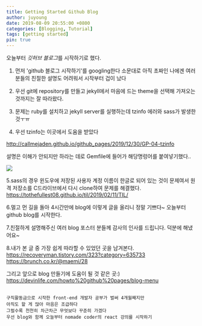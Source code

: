```yaml
---
title: Getting Started Github Blog
author: juyoung
date: 2019-08-09 20:55:00 +0800
categories: [Blogging, Tutorial]
tags: [getting started]
pin: true
---
```



오늘부터 *깃허브 블로그*를 시작하기로 했다.
1. 먼저 'github 블로그 시작하기'를 googling한다
소문대로 아직 초짜인 나에겐 여러 분들의 친절한 설명도 어려워서 시작부터 겁이 났다

2. 우선 git에 repository를 만들고 jekyll에서 마음에 드는 theme을 선택해 가져오는 것까지는 잘 따라왔다.


3. 문제는 ruby를 설치하고 jekyll server를 실행하는데 tzinfo 에러와 sass가 발생한 것ㅜㅠ


4. 우선 tzinfo는 이곳에서 도움을 받았다

<http://callmejaden.github.io/github_pages/2019/12/30/GP-04-tzinfo>

 설명은 이해가 안되지만 하라는 데로 Gemfile에 들어가 해당명렁어를 붙여넣기했다..

![](/juyoungjung.github.io/_posts/tzinfoerror.png)



5.sass의 경우 윈도우에 저장된 사용자 계정 이름이 한글로 되어 있는 것이 문제여서 
원격 저장소를 C드라이브에서 다시 clone하여 문제를 해결했다. 
<https://tothefullest08.github.io/til/2019/02/11/TIL/>

6.멀고 먼 길을 돌아 4시간만에 blog에 이렇게 글을 올리니 정말 기쁘다~ 오늘부터 github blog를 시작한다.


7.친절하게 설명해주신 여러 blog 포스터 분들께 감사의 인사를 드립니다. 덕분에 해냈어요~


8.내가 본 글 중 가장 쉽게 따라할 수 있었던 곳을 남겨본다.
<https://recoveryman.tistory.com/323?category=635733>
<https://brunch.co.kr/@maemi/28>

그리고 앞으로 blog 만들기에 도움이 될 것 같은 곳:)
<https://devinlife.com/howto%20github%20pages/blog-menu>
~~~~~~~~~~~~~~~~~~~~~~~~~~~~~~~~~~~~~~~~~~~~~~~~~~~~~~~~~~~~

구직활동금으로 시작한 front-end 개발자 공부가 벌써 4개월째지만 
아직도 할 게 많아 마음은 조급하다
그럴수록 천천히 차근차근 무엇보다 꾸준히 가겠다
우선 blog와 함께 오늘부터 nomade coder의 react 강의를 시작하기